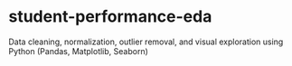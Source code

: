 # student-performance-eda
Data cleaning, normalization, outlier removal, and visual exploration using Python (Pandas, Matplotlib, Seaborn)
